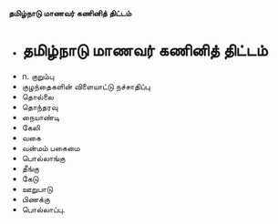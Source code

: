 **தமிழ்நாடு மாணவர் கணினித் திட்டம்**
- # தமிழ்நாடு மாணவர் கணினித் திட்டம்
- n. குறும்பு
- குழந்தைகளின் விளையாட்டு நச்சாதிப்பு
- தொல்லை
- தொந்தரவு
- நையாண்டி
- கேலி
- வகை
- வன்மம் பகைமை
- பொல்லாங்கு
- தீங்கு
- கேடு
- ஊறுபாடு
- பிணக்கு
- பொல்லாப்பு.

